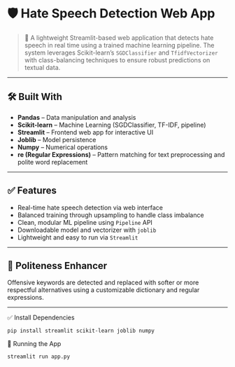 # 🛡️ Hate Speech Detection Web App

> 📌 A lightweight Streamlit-based web application that detects hate speech in real time using a trained machine learning pipeline. The system leverages Scikit-learn’s `SGDClassifier` and `TfidfVectorizer` with class-balancing techniques to ensure robust predictions on textual data.

---

## 🛠️ Built With

- **Pandas** – Data manipulation and analysis  
- **Scikit-learn** – Machine Learning (SGDClassifier, TF-IDF, pipeline)  
- **Streamlit** – Frontend web app for interactive UI  
- **Joblib** – Model persistence  
- **Numpy** – Numerical operations  
- **re (Regular Expressions)** – Pattern matching for text preprocessing and polite word replacement  

---

## ✅ Features

- Real-time hate speech detection via web interface  
- Balanced training through upsampling to handle class imbalance  
- Clean, modular ML pipeline using `Pipeline` API  
- Downloadable model and vectorizer with `joblib`  
- Lightweight and easy to run via `Streamlit`  

---

## 💬 Politeness Enhancer

Offensive keywords are detected and replaced with softer or more respectful alternatives using a customizable dictionary and regular expressions.


---
✅ Install Dependencies
```
pip install streamlit scikit-learn joblib numpy
```
🚀 Running the App
```
streamlit run app.py
